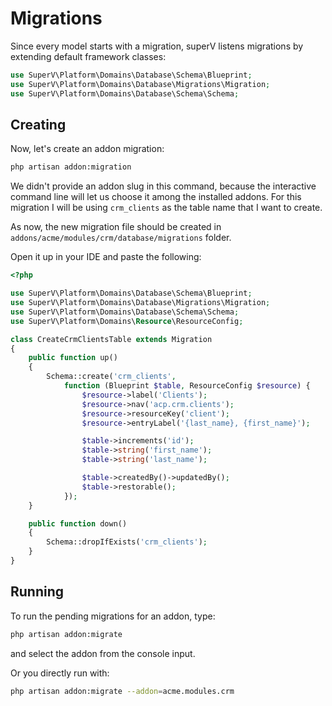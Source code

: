 # Migrations

Since every model starts with a migration, superV listens migrations by extending default framework classes:
```php
use SuperV\Platform\Domains\Database\Schema\Blueprint;
use SuperV\Platform\Domains\Database\Migrations\Migration;
use SuperV\Platform\Domains\Database\Schema\Schema;
```


## Creating

Now, let's create an addon migration:
```bash
php artisan addon:migration
```

We didn't provide an addon slug in this command, because the interactive command line will let us choose it among the installed addons.
For this migration I will be using `crm_clients` as the table name that I want to create.

As now, the new migration file should be created in `addons/acme/modules/crm/database/migrations` folder. 


Open it up in your IDE and paste the following:

```php
<?php

use SuperV\Platform\Domains\Database\Schema\Blueprint;
use SuperV\Platform\Domains\Database\Migrations\Migration;
use SuperV\Platform\Domains\Database\Schema\Schema;
use SuperV\Platform\Domains\Resource\ResourceConfig;

class CreateCrmClientsTable extends Migration
{
    public function up()
    {
        Schema::create('crm_clients',
            function (Blueprint $table, ResourceConfig $resource) {
                $resource->label('Clients');
                $resource->nav('acp.crm.clients');
                $resource->resourceKey('client');
                $resource->entryLabel('{last_name}, {first_name}');

                $table->increments('id');
                $table->string('first_name');
                $table->string('last_name');

                $table->createdBy()->updatedBy();
                $table->restorable();
            });
    }

    public function down()
    {
        Schema::dropIfExists('crm_clients');
    }
}
```

## Running
To run the pending migrations for an addon, type:

```bash
php artisan addon:migrate
```
and select the addon from the console input.

Or you directly run with:

```bash
php artisan addon:migrate --addon=acme.modules.crm
```
